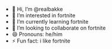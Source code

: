 - 👋 Hi, I’m @realbakke
- 👀 I’m interested in fortnite
- 🌱 I’m currently learning fortnite
- 💞️ I’m looking to collaborate on fortnite
- 😄 Pronouns: he/him
- ⚡ Fun fact: i like fortnite

<!---
realbakke/realbakke is a ✨ special ✨ repository because its `README.md` (this file) appears on your GitHub profile.
You can click the Preview link to take a look at your changes.
--->
